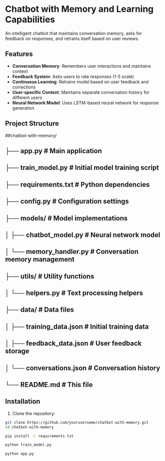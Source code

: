 # Chatbot with Memory and Learning Capabilities

An intelligent chatbot that maintains conversation memory, asks for feedback on responses, and retrains itself based on user reviews.

## Features

- **Conversation Memory**: Remembers user interactions and maintains context
- **Feedback System**: Asks users to rate responses (1-5 scale)
- **Continuous Learning**: Retrains model based on user feedback and corrections
- **User-specific Context**: Maintains separate conversation history for different users
- **Neural Network Model**: Uses LSTM-based neural network for response generation

## Project Structure

##chatbot-with-memory/
## ├── app.py # Main application
## ├── train_model.py # Initial model training script
## ├── requirements.txt # Python dependencies
## ├── config.py # Configuration settings
## ├── models/ # Model implementations
## │ ├── chatbot_model.py # Neural network model
## │ └── memory_handler.py # Conversation memory management
## ├── utils/ # Utility functions
## │ └── helpers.py # Text processing helpers
## ├── data/ # Data files
## │ ├── training_data.json # Initial training data
## │ ├── feedback_data.json # User feedback storage
## │ └── conversations.json # Conversation history
## └── README.md # This file



## Installation

1. Clone the repository:
```bash
git clone https://github.com/yourusername/chatbot-with-memory.git
cd chatbot-with-memory

pip install -r requirements.txt

python train_model.py

python app.py
